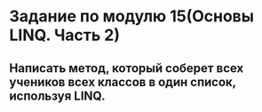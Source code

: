 # Задание по модулю 15(Основы LINQ. Часть 2)
## Написать метод, который соберет всех учеников всех классов в один список, используя LINQ.
